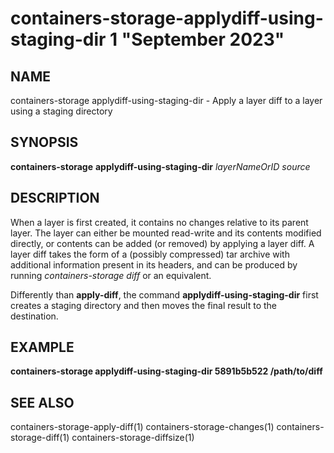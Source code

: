 # containers-storage-applydiff-using-staging-dir 1 "September 2023"

## NAME
containers-storage applydiff-using-staging-dir - Apply a layer diff to a layer using a staging directory

## SYNOPSIS
**containers-storage** **applydiff-using-staging-dir** *layerNameOrID* *source*

## DESCRIPTION
When a layer is first created, it contains no changes relative to its parent
layer.  The layer can either be mounted read-write and its contents modified
directly, or contents can be added (or removed) by applying a layer diff.  A
layer diff takes the form of a (possibly compressed) tar archive with
additional information present in its headers, and can be produced by running
*containers-storage diff* or an equivalent.

Differently than **apply-diff**, the command **applydiff-using-staging-dir**
first creates a staging directory and then moves the final result to the destination.

## EXAMPLE
**containers-storage applydiff-using-staging-dir 5891b5b522 /path/to/diff**

## SEE ALSO
containers-storage-apply-diff(1)
containers-storage-changes(1)
containers-storage-diff(1)
containers-storage-diffsize(1)
